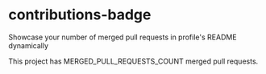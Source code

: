 # contributions-badge
Showcase your number of merged pull requests in profile's README dynamically

This project has MERGED_PULL_REQUESTS_COUNT merged pull requests.
